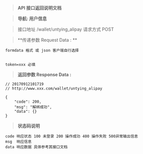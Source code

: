 > **API 接口返回说明文档**

> **导航: 用户信息**

> 接口地址 /wallet/untying_alipay 请求方式 POST

> **传递参数 Request Data : **
```
formdata 格式 或 json 客户端自行选择


token=xxx 必填

```

>**返回参数 Response Data :**
```
// 20170912101719
// http://www.xxx.com/wallet/untying_alipay

{
    "code": 200,
    "msg": "解绑成功",
    "data": {}
}
```

> **状态码说明**
```
code 响应状态 100 未登录 200 操作成功 400 操作失败 500异常输出信息
msg  响应信息
data 响应数据 具体参考其接口文档
```